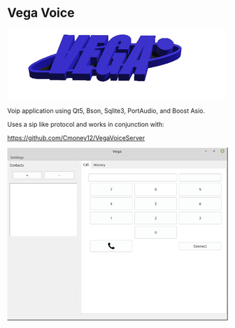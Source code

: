 # Vega Voice

![alt text](/resources/vega_logo.png)

Voip application using Qt5, Bson, Sqlite3, PortAudio, and Boost Asio.

Uses a sip like protocol and works in conjunction with:

https://github.com/Cmoney12/VegaVoiceServer


![alt text](/resources/gui.png)
